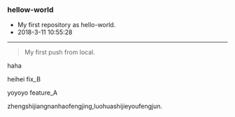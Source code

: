 ### hellow-world
* My first repository as hello-world. 
* 2018-3-11 10:55:28

***

> My first push from local.

haha


heihei   fix_B

yoyoyo  feature_A

zhengshijiangnanhaofengjing,luohuashijieyoufengjun.
